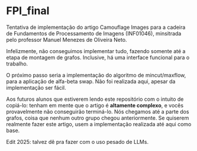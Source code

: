 # FPI_final

Tentativa de implementação do artigo Camouflage Images para a cadeira de Fundamentos de Processamento de Imagens (INF01046), minsitrada pelo professor Manuel Menezes de Oliveira Neto.

Infelizmente, não conseguimos implementar tudo, fazendo somente até a etapa de montagem de grafos. Inclusive, há uma interface funcional para o trabalho.

O próximo passo seria a implementação do algoritmo de mincut/maxflow, para a aplicação de alfa-beta swap. Não foi realizada aqui, apesar da implementação ser fácil.

Aos futuros alunos que estiverem lendo este repositório com o intuito de copiá-lo: tenham em mente que o artigo é **altamente complexo**, e vocês provavelmente não conseguirão terminá-lo. Nós chegamos até a parte dos grafos, coisa que nenhum outro grupo chegou anteriormente. Se quiserem realmente fazer este artigo, usem a implementação realizada até aqui como base.

Edit 2025: talvez dê pra fazer com o uso pesado de LLMs.